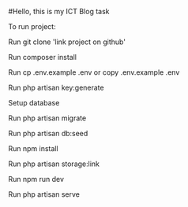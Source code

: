 #Hello, this is my ICT Blog task

To run project: 

Run git clone 'link project on github'

Run composer install

Run cp .env.example .env or copy .env.example .env

Run php artisan key:generate

Setup database

Run php artisan migrate

Run php artisan db:seed

Run npm install

Run php artisan storage:link

Run npm run dev

Run php artisan serve

